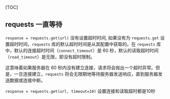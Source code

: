 [TOC]

## requests 一直等待

`response = requests.get(url)` 没有设置超时时间, 如果没有为 `requests.get` 设置超时时间，`requests` 库的默认超时时间是从其配置中获取的。在 `requests` 库中，默认的连接超时时间（`connect_timeout`）是 60 秒，默认的读取超时时间（`read_timeout`）是无限，即没有超时限制。

这意味着如果服务器在 60 秒内没有建立连接，请求将会抛出一个超时异常。但是，一旦连接建立，`requests` 将会无限期地等待服务器发送响应，直到服务器发送数据或连接中断。

`response = requests.get(url, timeout=10)` 设置连接和读取超时都是10秒